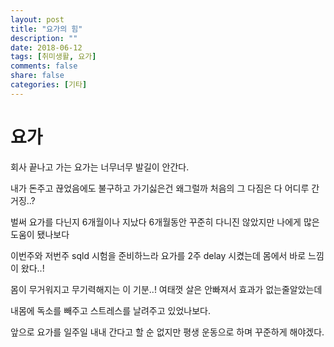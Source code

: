 ```yaml
---
layout: post
title: "요가의 힘"
description: ""
date: 2018-06-12
tags: [취미생활, 요가]
comments: false
share: false
categories: [기타]
---
```


# 요가


회사 끝나고 가는 요가는 너무너무 발길이 안간다.

내가 돈주고 끊었음에도 불구하고 가기싫은건 왜그럴까
처음의 그 다짐은 다 어디루 간거징..?

벌써 요가를 다닌지 6개월이나 지났다
6개월동안 꾸준히 다니진 않았지만 나에게 많은 도움이 됐나보다

이번주와 저번주 sqld 시험을 준비하느라 요가를 2주 delay 시켰는데 
몸에서 바로 느낌이 왔다..!


몸이 무거워지고 무기력해지는 이 기분..! 여태껏 살은 안빠져서 효과가 없는줄알았는데

내몸에 독소를 빼주고 스트레스를 날려주고 있었나보다.

앞으로 요가를 일주일 내내 간다고 할 순 없지만 평생 운동으로 하며 꾸준하게 해야겠다.


 
